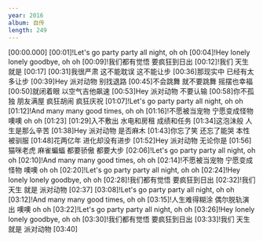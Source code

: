 ```yaml
---
year: 2016
album: 自传
length: 249
---
```

[00:00.000]
[00:01]!Let's go party party all night, oh oh
[00:04]!Hey lonely lonely goodbye, oh oh
[00:09]!我们都有觉悟 要疯狂到日出
[00:12]!我们 天生 就是
[00:17]
[00:31]我很严肃 这不能耽误 这不能让步
[00:36]那现实中 已经有太多让步
[00:39]Hey 派对动物 别找退路
[00:45]不会跳舞 就不要跳舞 摇摆也幸福
[00:50]就闭着眼 以空气吉他飙速
[00:53]Hey 派对动物 不要认输
[00:58]你不孤独 朋友满屋 疯狂胡闹 疯狂庆祝
[01:07]!Let's go party party all night, oh oh
[01:12]!And many many good times, oh oh
[01:16]!不愿被当宠物 宁愿变成怪物 噢噢 oh oh
[01:23]
[01:29]入不敷出 水电和房租 成绩和任务
[01:34]这泡沫般 人生是那么辛苦
[01:38]Hey 派对动物 是否麻木
[01:43]你忘了笑 还忘了能哭 本性被驯服
[01:48]花两亿年 进化却没有进步
[01:52]Hey 派对动物 无论你是
[01:56]猫咪老虎 麻雀蝙蝠 都要骄傲 都要大步
[02:06]!Let's go party party all night, oh oh
[02:10]!And many many good times, oh oh
[02:14]!不愿被当宠物 宁愿变成怪物 噢噢 oh oh
[02:20]!Let's go party party all night, oh oh
[02:24]!Hey lonely lonely goodbye, oh oh
[02:28]!我们都有觉悟 要疯狂到日出
[02:32]!我们 天生 就是 派对动物
[02:37]
[03:08]!Let's go party party all night, oh oh
[03:12]!And many many good times, oh oh
[03:15]!人生难得糊涂 偶尔脱轨演出 噢噢 oh oh
[03:22]!Let's go party party all night, oh oh
[03:26]!Hey lonely lonely goodbye, oh oh
[03:30]!我们都有觉悟 要疯狂到日出
[03:33]!我们 天生 就是 派对动物
[03:40]